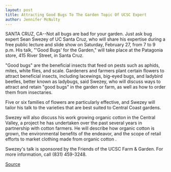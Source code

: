 ```yaml
---
layout: post
title: Attracting Good Bugs To The Garden Topic Of UCSC Expert
author: Jennifer McNulty
---
```


SANTA CRUZ, CA--Not all bugs are bad for your garden. Just ask bug expert Sean Swezey of UC Santa Cruz, who will share his expertise during a free public lecture and slide show on Saturday, February 27, from 7 to 9 p.m. His talk, "'Good Bugs' for the Garden," will take place at the Patagonia store, 415 River Street, in Santa Cruz.

"Good bugs" are the beneficial insects that feed on pests such as aphids, mites, white flies, and scale. Gardeners and farmers plant certain flowers to attract beneficial insects, including lacewings, big-eyed bugs, and ladybird beetles, better known as ladybugs, said Swezey, who will discuss ways to attract and retain "good bugs" in the garden or farm, as well as how to order them from insectaries.

Five or six families of flowers are particularly effective, and Swezey will tailor his talk to the varieties that are best suited to Central Coast gardens.

Swezey will also discuss his work growing organic cotton in the Central Valley, a project he has undertaken over the past several years in partnership with cotton farmers. He will describe how organic cotton is grown, the environmental benefits of the endeavor, and the scope of retail efforts to market clothing made from organic cotton .

Swezey's talk is sponsored by the Friends of the UCSC Farm & Garden. For more information, call (831) 459-3248.

[Source](http://www1.ucsc.edu/news_events/press_releases/archive/98-99/02-99/bugs.htm "Permalink to Good bugs for the garden")